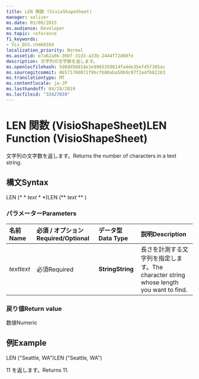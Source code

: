 ```yaml
---
title: LEN 関数 (VisioShapeSheet)
manager: soliver
ms.date: 03/09/2015
ms.audience: Developer
ms.topic: reference
f1_keywords:
- Vis_DSS.chm60104
localization_priority: Normal
ms.assetid: e7a62a86-36bf-31d3-a33b-2444f72d60fe
description: 文字列の文字数を返します。
ms.openlocfilehash: 5d0dd56014e1e9965359814fa4de35efd5f385ac
ms.sourcegitcommit: 8657170d071f9bcf680aba50b9c07f2a4fb82283
ms.translationtype: MT
ms.contentlocale: ja-JP
ms.lasthandoff: 04/28/2019
ms.locfileid: "33427039"
---
```

# <a name="len-function-visioshapesheet"></a><span data-ttu-id="83ab8-103">LEN 関数 (VisioShapeSheet)</span><span class="sxs-lookup"><span data-stu-id="83ab8-103">LEN Function (VisioShapeSheet)</span></span>

<span data-ttu-id="83ab8-104">文字列の文字数を返します。</span><span class="sxs-lookup"><span data-stu-id="83ab8-104">Returns the number of characters in a text string.</span></span>
  
## <a name="syntax"></a><span data-ttu-id="83ab8-105">構文</span><span class="sxs-lookup"><span data-stu-id="83ab8-105">Syntax</span></span>

<span data-ttu-id="83ab8-106">LEN (\* \* *text* \* \*)</span><span class="sxs-lookup"><span data-stu-id="83ab8-106">LEN (\*\* *text* \*\* )</span></span> 
  
### <a name="parameters"></a><span data-ttu-id="83ab8-107">パラメーター</span><span class="sxs-lookup"><span data-stu-id="83ab8-107">Parameters</span></span>

|<span data-ttu-id="83ab8-108">**名前**</span><span class="sxs-lookup"><span data-stu-id="83ab8-108">**Name**</span></span>|<span data-ttu-id="83ab8-109">**必須 / オプション**</span><span class="sxs-lookup"><span data-stu-id="83ab8-109">**Required/Optional**</span></span>|<span data-ttu-id="83ab8-110">**データ型**</span><span class="sxs-lookup"><span data-stu-id="83ab8-110">**Data Type**</span></span>|<span data-ttu-id="83ab8-111">**説明**</span><span class="sxs-lookup"><span data-stu-id="83ab8-111">**Description**</span></span>|
|:-----|:-----|:-----|:-----|
| <span data-ttu-id="83ab8-112">_text_</span><span class="sxs-lookup"><span data-stu-id="83ab8-112">_text_</span></span> <br/> |<span data-ttu-id="83ab8-113">必須</span><span class="sxs-lookup"><span data-stu-id="83ab8-113">Required</span></span>  <br/> |<span data-ttu-id="83ab8-114">**String**</span><span class="sxs-lookup"><span data-stu-id="83ab8-114">**String**</span></span> <br/> |<span data-ttu-id="83ab8-115">長さを計測する文字列を指定します。</span><span class="sxs-lookup"><span data-stu-id="83ab8-115">The character string whose length you want to find.</span></span>  <br/> |
   
### <a name="return-value"></a><span data-ttu-id="83ab8-116">戻り値</span><span class="sxs-lookup"><span data-stu-id="83ab8-116">Return value</span></span>

<span data-ttu-id="83ab8-117">数値</span><span class="sxs-lookup"><span data-stu-id="83ab8-117">Numeric</span></span>
  
## <a name="example"></a><span data-ttu-id="83ab8-118">例</span><span class="sxs-lookup"><span data-stu-id="83ab8-118">Example</span></span>

<span data-ttu-id="83ab8-119">LEN ("Seattle, WA")</span><span class="sxs-lookup"><span data-stu-id="83ab8-119">LEN ("Seattle, WA")</span></span> 
  
<span data-ttu-id="83ab8-120">11 を返します。</span><span class="sxs-lookup"><span data-stu-id="83ab8-120">Returns 11.</span></span> 
  

